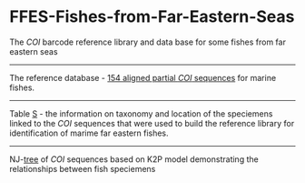 # FFES-Fishes-from-Far-Eastern-Seas
The *COI* barcode reference library and data base for some fishes from far eastern seas 

----
The reference database - [154 aligned partial *COI* sequences](https://github.com/Sturcoal/FFES-Fishes-from-Far-Eastern-Seas-/blob/master/Far%20Eastern%20marine%20fishes%20COI%20aligned%20seq.fasta) for marine fishes.  

----
Table [S](https://github.com/Sturcoal/FFES-Fishes-from-Far-Eastern-Seas-/blob/master/Table%20man%20numb.csv) - the information on taxonomy and location of the speciemens linked to the *COI* sequences that were used to build the reference library for identification of marime far eastern fishes.

----
NJ-[tree](https://github.com/Sturcoal/FFES-Fishes-from-Far-Eastern-Seas-/blob/master/tree%2028112019.PDF) of *COI* sequences based on K2P model demonstrating the relationships between fish speciemens   


